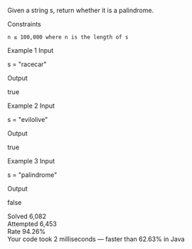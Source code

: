 Given a string s, return whether it is a palindrome.

Constraints

    n ≤ 100,000 where n is the length of s

Example 1
Input

s = "racecar"

Output

true

Example 2
Input

s = "evilolive"

Output

true

Example 3
Input

s = "palindrome"

Output

false

Solved 6,082  
Attempted 6,453  
Rate 94.26%  
Your code took 2 milliseconds — faster than 62.63% in Java
